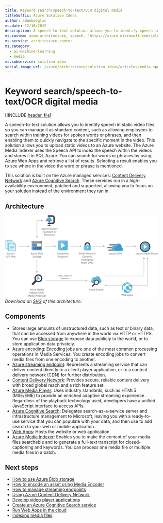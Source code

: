 ```yaml
---
title: Keyword search/speech-to-text/OCR digital media
titleSuffix: Azure Solution Ideas
author: adamboeglin
ms.date: 12/16/2019
description: A speech-to-text solution allows you to identify speech in static video files so you can manage it as standard content, such as allowing employees to search within training videos for spoken words or phrases, and then enabling them to quickly navigate to the specific moment in the video.
ms.custom: acom-architecture, speech, 'https://azure.microsoft.com/solutions/architecture/digital-media-speech-text/'
ms.service: architecture-center
ms.category:
  - ai-machine-learning
  - media
ms.subservice: solution-idea
social_image_url: /azure/architecture/solution-ideas/articles/media-speech-text.png
---
```


# Keyword search/speech-to-text/OCR digital media

[!INCLUDE [header_file](../header.md)]

A speech-to-text solution allows you to identify speech in static video files so you can manage it as standard content, such as allowing employees to search within training videos for spoken words or phrases, and then enabling them to quickly navigate to the specific moment in the video. This solution allows you to upload static videos to an Azure website. The Azure Media Indexer uses the Speech API to index the speech within the videos and stores it in SQL Azure. You can search for words or phrases by using Azure Web Apps and retrieve a list of results. Selecting a result enables you to see where in the video the word or phrase is mentioned.

This solution is built on the Azure managed services: [Content Delivery Network](https://azure.microsoft.com/services/cdn) and [Azure Cognitive Search](https://azure.microsoft.com/services/search). These services run in a high-availability environment, patched and supported, allowing you to focus on your solution instead of the environment they run in.

## Architecture

![Architecture Diagram](../media/digital-media-speech-text.png)
*Download an [SVG](../media/digital-media-speech-text.svg) of this architecture.*

## Components

* Stores large amounts of unstructured data, such as text or binary data, that can be accessed from anywhere in the world via HTTP or HTTPS. You can use [Blob storage](https://azure.microsoft.com/services/storage/blobs) to expose data publicly to the world, or to store application data privately.
* [Azure encoding](https://azure.microsoft.com/services/media-services/encoding): Encoding jobs are one of the most common processing operations in Media Services. You create encoding jobs to convert media files from one encoding to another.
* [Azure streaming endpoint](https://azure.microsoft.com/services/media-services/live-on-demand): Represents a streaming service that can deliver content directly to a client player application, or to a content delivery network (CDN) for further distribution.
* [Content Delivery Network](https://azure.microsoft.com/services/cdn): Provides secure, reliable content delivery with broad global reach and a rich feature set.
* [Azure Media Player](https://azure.microsoft.com/services/media-services/media-player): Uses industry standards, such as HTML5 (MSE/EME) to provide an enriched adaptive streaming experience. Regardless of the playback technology used, developers have a unified JavaScript interface to access APIs.
* [Azure Cognitive Search](https://azure.microsoft.com/services/search): Delegates search-as-a-service server and infrastructure management to Microsoft, leaving you with a ready-to-use service that you can populate with your data, and then use to add search to your web or mobile application.
* [Web Apps](https://azure.microsoft.com/services/app-service/web): Hosts the website or web application.
* [Azure Media Indexer](https://azure.microsoft.com/services/media-services/media-indexer): Enables you to make the content of your media files searchable and to generate a full-text transcript for closed-captioning and keywords. You can process one media file or multiple media files in a batch.

## Next steps

* [How to use Azure Blob storage](/api/Redirect/documentation/articles/storage-dotnet-how-to-use-blobs)
* [How to encode an asset using Media Encoder](/api/Redirect/documentation/articles/media-services-dotnet-encode-with-media-encoder-standard)
* [How to manage streaming endpoints](/api/Redirect/documentation/articles/media-services-manage-origins)
* [Using Azure Content Delivery Network](/api/Redirect/documentation/articles/cdn-create-new-endpoint)
* [Develop video player applications](/api/Redirect/documentation/articles/media-services-develop-video-players)
* [Create an Azure Cognitive Search service](/api/Redirect/documentation/articles/search-create-service-portal)
* [Run Web Apps in the cloud](/api/Redirect/documentation/articles/app-service-web-overview)
* [Indexing media files](/api/Redirect/documentation/articles/media-services-index-content)
